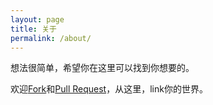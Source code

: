 ```yaml
---
layout: page
title: 关于
permalink: /about/
---
```


 想法很简单，希望你在这里可以找到你想要的。  
   
 欢迎[Fork][repo]和[Pull Request][repo]，从这里，link你的世界。  
 
 [repo]:https://github.com/captainJeck/captainjeck.github.io
